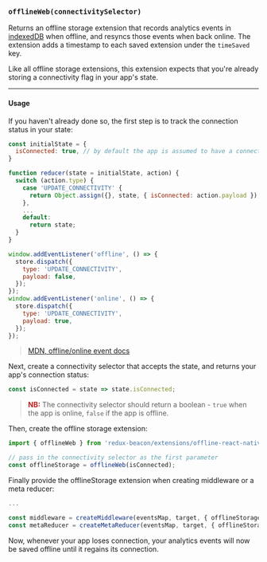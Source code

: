 ### `offlineWeb(connectivitySelector)`

Returns an offline storage extension that records analytics events in
[indexedDB](https://developer.mozilla.org/en/docs/Web/API/IndexedDB_API)
when offline, and resyncs those events when back online. The extension
adds a timestamp to each saved extension under the `timeSaved` key.

Like all offline storage extensions, this extension expects that
you're already storing a connectivity flag in your app's state.

----

#### Usage

If you haven't already done so, the first step is to track the
connection status in your state:

```js
const initialState = {
  isConnected: true, // by default the app is assumed to have a connection
}

function reducer(state = initialState, action) {
  switch (action.type) {
    case 'UPDATE_CONNECTIVITY' {
      return Object.assign({}, state, { isConnected: action.payload });
    },
    ...
    default:
      return state;
  }
}

window.addEventListener('offline', () => {
  store.dispatch({
    type: 'UPDATE_CONNECTIVITY',
    payload: false,
  });
});
window.addEventListener('online', () => {
  store.dispatch({
    type: 'UPDATE_CONNECTIVITY',
    payload: true,
  });
});
```

> [MDN, offline/online event docs](https://developer.mozilla.org/en/docs/Online_and_offline_events)

Next, create a connectivity selector that accepts the state, and
returns your app's connection status:

```js
const isConnected = state => state.isConnected;
```

> **<span style="color: #b51c1c">NB:</span>**
> The connectivity selector should return a boolean - `true` when the
> app is online, `false` if the app is offline.

Then, create the offline storage extension:

```js
import { offlineWeb } from 'redux-beacon/extensions/offline-react-native';

// pass in the connectivity selector as the first parameter
const offlineStorage = offlineWeb(isConnected);
```

Finally provide the offlineStorage extension when creating middleware
or a meta reducer:

```js
...

const middleware = createMiddleware(eventsMap, target, { offlineStorage });
const metaReducer = createMetaReducer(eventsMap, target, { offlineStorage });
```

Now, whenever your app loses connection, your analytics events will
now be saved offline until it regains its connection.
